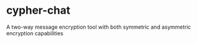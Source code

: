 # cypher-chat
A two-way message encryption tool with both symmetric and asymmetric encryption capabilities
